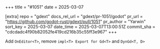 +++
title = "#1051"
date = 2025-03-07

[extra]
repo = "gdext"
docs_rel_url = "gdext/pr-1051/godot"
pr_url = "https://github.com/godot-rust/gdext/pull/1051"
pr_author = "Yarwin"
sort_key = 2025-03-07
date_time = 2025-03-07T13:00:51Z
commit_sha = "cdcdadc4f90b82052fe419cd216b35c55ff3e967"
+++

Add `OnEditor<T>`, remove `impl<T> Export for Gd<T>` and `DynGd<T, D>`

